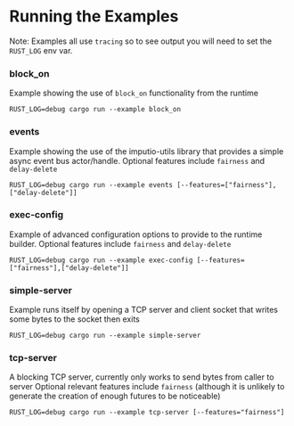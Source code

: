 # Running the Examples

Note: Examples all use `tracing` so to see output you will need to set the `RUST_LOG` env var.

### block_on
Example showing the use of `block_on` functionality from the runtime
```
RUST_LOG=debug cargo run --example block_on 
```

### events
Example showing the use of the imputio-utils library that provides a simple async event bus actor/handle. 
Optional features include `fairness` and `delay-delete`
```
RUST_LOG=debug cargo run --example events [--features=["fairness"],["delay-delete"]]
```

### exec-config
Example of advanced configuration options to provide to the runtime builder. 
Optional features include `fairness` and `delay-delete`
```
RUST_LOG=debug cargo run --example exec-config [--features=["fairness"],["delay-delete"]]
```

### simple-server
Example runs itself by opening a TCP server and client socket that writes some bytes to the socket then exits
```
RUST_LOG=debug cargo run --example simple-server
```

### tcp-server
A blocking TCP server, currently only works to send bytes from caller to server
Optional relevant features include `fairness` (although it is unlikely to generate
the creation of enough futures to be noticeable)
```
RUST_LOG=debug cargo run --example tcp-server [--features="fairness"]
```